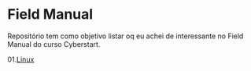 # Field Manual
Repositório tem como objetivo listar oq eu achei de interessante no Field Manual do curso Cyberstart.

01.[Linux](/Linux.md)

